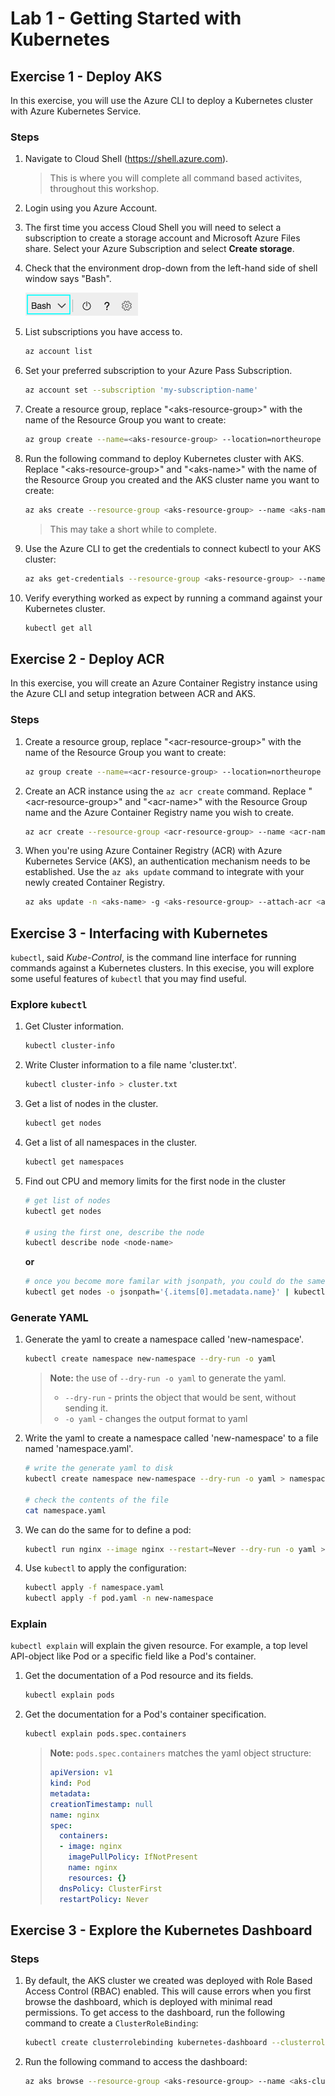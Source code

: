 # Lab 1 - Getting Started with Kubernetes

## Exercise 1 - Deploy AKS
In this exercise, you will use the Azure CLI to deploy a Kubernetes cluster with Azure Kubernetes Service.

### Steps

1. Navigate to Cloud Shell (https://shell.azure.com).

    > This is where you will complete all command based activites, throughout this workshop.

2. Login using you Azure Account.

3. The first time you access Cloud Shell you will need to select a subscription to create a storage account and Microsoft Azure Files share. Select your Azure Subscription and select **Create storage**.

4. Check that the environment drop-down from the left-hand side of shell window says "Bash".

    ![Bash](./imgs/01/01_bash.png)

5. List subscriptions you have access to.

    ```bash
    az account list
    ```

6. Set your preferred subscription to your Azure Pass Subscription.

    ```bash
    az account set --subscription 'my-subscription-name'
    ```

7. Create a resource group, replace "\<aks-resource-group>" with the name of the Resource Group you want to create:

    ```bash
    az group create --name=<aks-resource-group> --location=northeurope
    ```

8. Run the following command to deploy Kubernetes cluster with AKS. Replace "\<aks-resource-group>" and "\<aks-name>" with the name of the Resource Group you created and the AKS cluster name you want to create:

    ```bash
    az aks create --resource-group <aks-resource-group> --name <aks-name> --node-count 3 --node-vm-size "Standard_DS2_v2" --generate-ssh-keys
    ```

    > This may take a short while to complete.

9. Use the Azure CLI to get the credentials to connect kubectl to your AKS cluster:

    ```bash
    az aks get-credentials --resource-group <aks-resource-group> --name <aks-name>
    ```

10. Verify everything worked as expect by running a command against your Kubernetes cluster.

    ```bash
    kubectl get all
    ```

## Exercise 2 - Deploy ACR
In this exercise, you will create an Azure Container Registry instance using the Azure CLI and setup integration between ACR and AKS. 

### Steps

1. Create a resource group, replace "\<acr-resource-group>" with the name of the Resource Group you want to create:

    ```bash
    az group create --name=<acr-resource-group> --location=northeurope
    ```

2. Create an ACR instance using the ```az acr create``` command. Replace "\<acr-resource-group>" and "\<acr-name>" with the Resource Group name and the Azure Container Registry name you wish to create.

    ```bash
    az acr create --resource-group <acr-resource-group> --name <acr-name> --sku Basic
    ```

3. When you're using Azure Container Registry (ACR) with Azure Kubernetes Service (AKS), an authentication mechanism needs to be established. Use the ```az aks update``` command to integrate with your newly created Container Registry.

    ```bash
    az aks update -n <aks-name> -g <aks-resource-group> --attach-acr <acr-name>
    ``` 

## Exercise 3 - Interfacing with Kubernetes
```kubectl```, said *Kube-Control*, is the  command line interface for running commands against a Kubernetes clusters. In this execise, you will explore some useful features of ```kubectl``` that you may find useful.

### Explore ```kubectl```

1. Get Cluster information.

    ```bash
    kubectl cluster-info
    ```

1. Write Cluster information to a file name 'cluster.txt'.

    ```bash
    kubectl cluster-info > cluster.txt
    ```

1. Get a list of nodes in the cluster.

    ```bash
    kubectl get nodes
    ```
 
1. Get a list of all namespaces in the cluster.

    ```bash
    kubectl get namespaces
    ```

1. Find out CPU and memory limits for the first node in the cluster

    ```bash
    # get list of nodes
    kubectl get nodes

    # using the first one, describe the node
    kubectl describe node <node-name>
    ```

    **or**

    ```bash
    # once you become more familar with jsonpath, you could do the same like this
    kubectl get nodes -o jsonpath='{.items[0].metadata.name}' | kubectl describe node
    ```

### Generate YAML

1. Generate the yaml to create a namespace called 'new-namespace'.

    ```bash
    kubectl create namespace new-namespace --dry-run -o yaml
    ```

    > **Note:** the use of ```--dry-run -o yaml``` to generate the yaml. 
    >
    > * ```--dry-run``` - prints the object that would be sent, without sending it. 
    > * ```-o yaml``` - changes the output format to yaml

1. Write the yaml to create a namespace called 'new-namespace' to a file named 'namespace.yaml'.

    ```bash
    # write the generate yaml to disk
    kubectl create namespace new-namespace --dry-run -o yaml > namespace.yaml

    # check the contents of the file
    cat namespace.yaml
    ```

1. We can do the same for to define a pod:

    ```bash
    kubectl run nginx --image nginx --restart=Never --dry-run -o yaml > pod.yaml
    ```

1. Use ```kubectl``` to apply the configuration:

    ```bash
    kubectl apply -f namespace.yaml
    kubectl apply -f pod.yaml -n new-namespace
    ```

### Explain
```kubectl explain``` will explain the given resource. For example, a top level API-object like Pod or a specific field like a Pod's container. 

1. Get the documentation of a Pod resource and its fields.

    ```bash
    kubectl explain pods
    ```

1. Get the documentation for a Pod's container specification.

    ```bash
    kubectl explain pods.spec.containers
    ```

    > **Note:** ```pods.spec.containers``` matches the yaml object structure:
    > ```yaml
    > apiVersion: v1
    > kind: Pod
    > metadata:
    > creationTimestamp: null
    > name: nginx
    > spec:
    >   containers:
    >   - image: nginx
    >     imagePullPolicy: IfNotPresent
    >     name: nginx
    >     resources: {}
    >   dnsPolicy: ClusterFirst
    >   restartPolicy: Never
    > ```

## Exercise 3 - Explore the Kubernetes Dashboard

### Steps

1. By default, the AKS cluster we created was deployed with Role Based Access Control (RBAC) enabled. This will cause errors when you first browse the dashboard, which is deployed with minimal read permissions. To get access to the dashboard, run the following command to create a `ClusterRoleBinding`:

    ```bash
    kubectl create clusterrolebinding kubernetes-dashboard --clusterrole=cluster-admin --serviceaccount=kube-system:kubernetes-dashboard
    ```

1. Run the following command to access the dashboard:

    ```bash
    az aks browse --resource-group <aks-resource-group> --name <aks-cluster-name>
    ``` 
